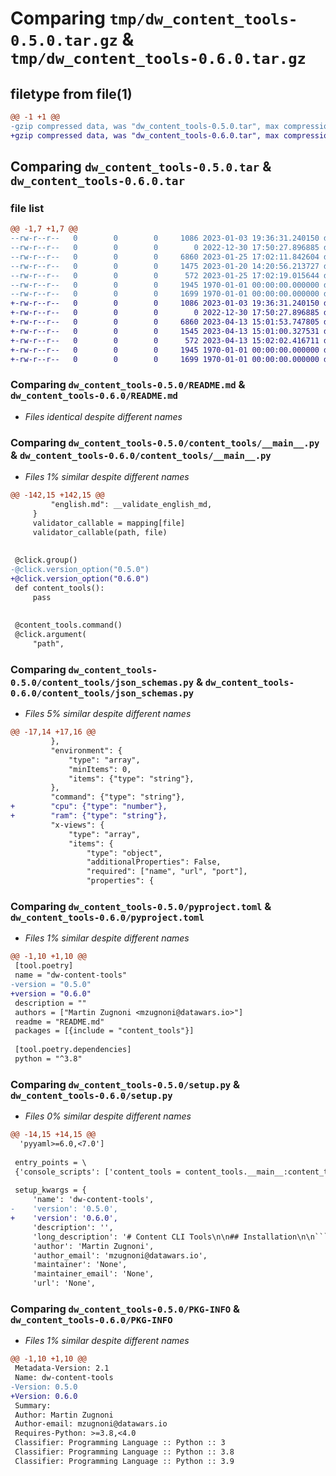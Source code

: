 # Comparing `tmp/dw_content_tools-0.5.0.tar.gz` & `tmp/dw_content_tools-0.6.0.tar.gz`

## filetype from file(1)

```diff
@@ -1 +1 @@
-gzip compressed data, was "dw_content_tools-0.5.0.tar", max compression
+gzip compressed data, was "dw_content_tools-0.6.0.tar", max compression
```

## Comparing `dw_content_tools-0.5.0.tar` & `dw_content_tools-0.6.0.tar`

### file list

```diff
@@ -1,7 +1,7 @@
--rw-r--r--   0        0        0     1086 2023-01-03 19:36:31.240150 dw_content_tools-0.5.0/README.md
--rw-r--r--   0        0        0        0 2022-12-30 17:50:27.896885 dw_content_tools-0.5.0/content_tools/__init__.py
--rw-r--r--   0        0        0     6860 2023-01-25 17:02:11.842604 dw_content_tools-0.5.0/content_tools/__main__.py
--rw-r--r--   0        0        0     1475 2023-01-20 14:20:56.213727 dw_content_tools-0.5.0/content_tools/json_schemas.py
--rw-r--r--   0        0        0      572 2023-01-25 17:02:19.015644 dw_content_tools-0.5.0/pyproject.toml
--rw-r--r--   0        0        0     1945 1970-01-01 00:00:00.000000 dw_content_tools-0.5.0/setup.py
--rw-r--r--   0        0        0     1699 1970-01-01 00:00:00.000000 dw_content_tools-0.5.0/PKG-INFO
+-rw-r--r--   0        0        0     1086 2023-01-03 19:36:31.240150 dw_content_tools-0.6.0/README.md
+-rw-r--r--   0        0        0        0 2022-12-30 17:50:27.896885 dw_content_tools-0.6.0/content_tools/__init__.py
+-rw-r--r--   0        0        0     6860 2023-04-13 15:01:53.747805 dw_content_tools-0.6.0/content_tools/__main__.py
+-rw-r--r--   0        0        0     1545 2023-04-13 15:01:00.327531 dw_content_tools-0.6.0/content_tools/json_schemas.py
+-rw-r--r--   0        0        0      572 2023-04-13 15:02:02.416711 dw_content_tools-0.6.0/pyproject.toml
+-rw-r--r--   0        0        0     1945 1970-01-01 00:00:00.000000 dw_content_tools-0.6.0/setup.py
+-rw-r--r--   0        0        0     1699 1970-01-01 00:00:00.000000 dw_content_tools-0.6.0/PKG-INFO
```

### Comparing `dw_content_tools-0.5.0/README.md` & `dw_content_tools-0.6.0/README.md`

 * *Files identical despite different names*

### Comparing `dw_content_tools-0.5.0/content_tools/__main__.py` & `dw_content_tools-0.6.0/content_tools/__main__.py`

 * *Files 1% similar despite different names*

```diff
@@ -142,15 +142,15 @@
         "english.md": __validate_english_md,
     }
     validator_callable = mapping[file]
     validator_callable(path, file)
 
 
 @click.group()
-@click.version_option("0.5.0")
+@click.version_option("0.6.0")
 def content_tools():
     pass
 
 
 @content_tools.command()
 @click.argument(
     "path",
```

### Comparing `dw_content_tools-0.5.0/content_tools/json_schemas.py` & `dw_content_tools-0.6.0/content_tools/json_schemas.py`

 * *Files 5% similar despite different names*

```diff
@@ -17,14 +17,16 @@
         },
         "environment": {
             "type": "array",
             "minItems": 0,
             "items": {"type": "string"},
         },
         "command": {"type": "string"},
+        "cpu": {"type": "number"},
+        "ram": {"type": "string"},
         "x-views": {
             "type": "array",
             "items": {
                 "type": "object",
                 "additionalProperties": False,
                 "required": ["name", "url", "port"],
                 "properties": {
```

### Comparing `dw_content_tools-0.5.0/pyproject.toml` & `dw_content_tools-0.6.0/pyproject.toml`

 * *Files 1% similar despite different names*

```diff
@@ -1,10 +1,10 @@
 [tool.poetry]
 name = "dw-content-tools"
-version = "0.5.0"
+version = "0.6.0"
 description = ""
 authors = ["Martin Zugnoni <mzugnoni@datawars.io>"]
 readme = "README.md"
 packages = [{include = "content_tools"}]
 
 [tool.poetry.dependencies]
 python = "^3.8"
```

### Comparing `dw_content_tools-0.5.0/setup.py` & `dw_content_tools-0.6.0/setup.py`

 * *Files 0% similar despite different names*

```diff
@@ -14,15 +14,15 @@
  'pyyaml>=6.0,<7.0']
 
 entry_points = \
 {'console_scripts': ['content_tools = content_tools.__main__:content_tools']}
 
 setup_kwargs = {
     'name': 'dw-content-tools',
-    'version': '0.5.0',
+    'version': '0.6.0',
     'description': '',
     'long_description': '# Content CLI Tools\n\n## Installation\n\n```\n$ pip3 install dw-content-tools\n```\n\n## Module Repository Validator\n\n```\nValidates that a module repo structure and content is valid, based\non the following rules:\n\n* metadata.yml exists\n* metadata.yml is valid\n    * validate JSON schema\n* docker-compose.yml exists\n* docker-compose.yml is valid\n    * validate JSON schema\n* english.md exists\n* validating english.md:\n    * pages:\n        * unique IDs\n        * all pages contain a valid ID\n        * all pages have a name\n    * all images referenced in md exist as static files\n    * activities:\n        * all activities have an unique `id`\n        * all activities have `type` defined\n        * input:\n            * has required `correct-answer` tag\n        * multiple-choice:\n            * has required `answer` (many) tags\n            * at least one answer is marked as `is-correct`\n            * when more than one answer is correct, `widget` has to be `checkbox`\n        * code:\n            * `template` and `device` attrs are defined\n            * has required `validation-code` tag\n```\n',
     'author': 'Martin Zugnoni',
     'author_email': 'mzugnoni@datawars.io',
     'maintainer': 'None',
     'maintainer_email': 'None',
     'url': 'None',
```

### Comparing `dw_content_tools-0.5.0/PKG-INFO` & `dw_content_tools-0.6.0/PKG-INFO`

 * *Files 1% similar despite different names*

```diff
@@ -1,10 +1,10 @@
 Metadata-Version: 2.1
 Name: dw-content-tools
-Version: 0.5.0
+Version: 0.6.0
 Summary: 
 Author: Martin Zugnoni
 Author-email: mzugnoni@datawars.io
 Requires-Python: >=3.8,<4.0
 Classifier: Programming Language :: Python :: 3
 Classifier: Programming Language :: Python :: 3.8
 Classifier: Programming Language :: Python :: 3.9
```

